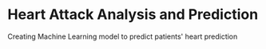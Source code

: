 # Heart Attack Analysis and Prediction
 Creating Machine Learning model to predict patients' heart prediction
